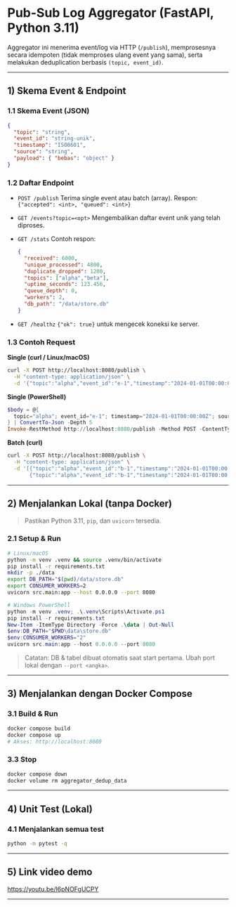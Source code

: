 
# Pub-Sub Log Aggregator (FastAPI, Python 3.11)

Aggregator ini menerima event/log via HTTP (`/publish`), memprosesnya secara idempoten (tidak memproses ulang event yang sama), serta melakukan deduplication berbasis `(topic, event_id)`.

---

## 1) Skema Event & Endpoint

### 1.1 Skema Event (JSON)
```json
{
  "topic": "string",
  "event_id": "string-unik",
  "timestamp": "ISO8601",
  "source": "string",
  "payload": { "bebas": "object" }
}
````

### 1.2 Daftar Endpoint

* `POST /publish`
  Terima single event atau batch (array).
  Respon: `{"accepted": <int>, "queued": <int>}`

* `GET /events?topic=<opt>`
  Mengembalikan daftar event unik yang telah diproses.

* `GET /stats`
  Contoh respon:

  ```json
  {
    "received": 6000,
    "unique_processed": 4800,
    "duplicate_dropped": 1200,
    "topics": ["alpha","beta"],
    "uptime_seconds": 123.456,
    "queue_depth": 0,
    "workers": 2,
    "db_path": "/data/store.db"
  }
  ```

* `GET /healthz`
  `{"ok": true}` untuk mengecek koneksi ke server.

### 1.3 Contoh Request

**Single (curl / Linux/macOS)**

```bash
curl -X POST http://localhost:8080/publish \
  -H "content-type: application/json" \
  -d '{"topic":"alpha","event_id":"e-1","timestamp":"2024-01-01T00:00:00Z","source":"manual","payload":{"x":1}}'
```

**Single (PowerShell)**

```powershell
$body = @{
  topic="alpha"; event_id="e-1"; timestamp="2024-01-01T00:00:00Z"; source="manual"; payload=@{x=1}
} | ConvertTo-Json -Depth 5
Invoke-RestMethod http://localhost:8080/publish -Method POST -ContentType "application/json" -Body $body
```

**Batch (curl)**

```bash
curl -X POST http://localhost:8080/publish \
  -H "content-type: application/json" \
  -d '[{"topic":"alpha","event_id":"b-1","timestamp":"2024-01-01T00:00:00Z","source":"manual","payload":{}},
       {"topic":"alpha","event_id":"b-1","timestamp":"2024-01-01T00:00:00Z","source":"manual","payload":{}}]'
```

---

## 2) Menjalankan Lokal (tanpa Docker)

> Pastikan Python 3.11, `pip`, dan `uvicorn` tersedia.

### 2.1 Setup & Run

```bash
# Linux/macOS
python -m venv .venv && source .venv/bin/activate
pip install -r requirements.txt
mkdir -p ./data
export DB_PATH="$(pwd)/data/store.db"
export CONSUMER_WORKERS=2
uvicorn src.main:app --host 0.0.0.0 --port 8080
```

```powershell
# Windows PowerShell
python -m venv .venv; .\.venv\Scripts\Activate.ps1
pip install -r requirements.txt
New-Item -ItemType Directory -Force .\data | Out-Null
$env:DB_PATH="$PWD\data\store.db"
$env:CONSUMER_WORKERS="2"
uvicorn src.main:app --host 0.0.0.0 --port 8080
```

> Catatan: DB & tabel dibuat otomatis saat start pertama. Ubah port lokal dengan `--port <angka>`.

---

## 3) Menjalankan dengan Docker Compose

### 3.1 Build & Run

```bash
docker compose build
docker compose up
# Akses: http://localhost:8080
```

### 3.3 Stop

```bash
docker compose down
docker volume rm aggregator_dedup_data
```

---

## 4) Unit Test (Lokal)

### 4.1 Menjalankan semua test

```bash
python -m pytest -q
```

---

## 5) Link video demo

https://youtu.be/l6pNOFgUCPY

---
